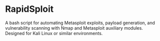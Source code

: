 # RapidSploit
A bash script for automating Metasploit exploits, payload generation, and vulnerability scanning with Nmap and Metasploit auxiliary modules. Designed for Kali Linux or similar environments.
